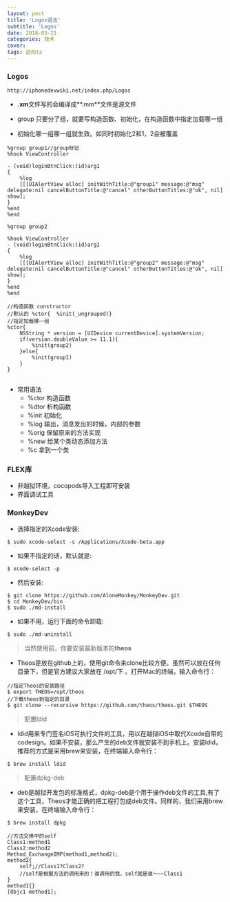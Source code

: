 ```yaml
---
layout: post
title: 'Logos语法'
subtitle: 'Logos'
date: 2018-03-21
categories: 技术
cover: 
tags: 逆向tz
---
```


### Logos

<pre><code class="language-objectivec">http://iphonedevwiki.net/index.php/Logos
</code></pre>

* **.xm**文件写的会编译成**.mm**文件是源文件

* group 只要分了组，就要写构造函数、初始化，在构造函数中指定加载哪一组
* 初始化哪一组哪一组就生效。如同时初始化2和1，2会被覆盖

<pre><code class="language-objectivec">%group group1//group标记
%hook ViewController

- (void)loginBtnClick:(id)arg1
{
    %log
    [[[UIAlertView alloc] initWithTitle:@"group1" message:@"msg" delegate:nil cancelButtonTitle:@"cancel" otherButtonTitles:@"ok", nil] show];
}
%end
%end

%group group2

%hook ViewController
- (void)loginBtnClick:(id)arg1
{
    %log
    [[[UIAlertView alloc] initWithTitle:@"group2" message:@"msg" delegate:nil cancelButtonTitle:@"cancel" otherButtonTitles:@"ok", nil] show];
}
%end
%end

//构造函数 constructor
//默认的 %ctor{  %init(_ungrouped)}
//指定加载哪一组
%ctor{
    NSString * version = [UIDevice currentDevice].systemVersion;
    if(version.doubleValue >= 11.1){
        %init(group2)
    }else{
        %init(group1)
    }
}

</code></pre>


* 常用语法
    * %ctor 构造函数
    * %dtor 析构函数
    * %init 初始化
    * %log 输出，消息发出的时候，内部的参数
    * %orig 保留原来的方法实现
    * %new 给某个类动态添加方法
    * %c 拿到一个类


### FLEX库

* 非越狱环境，cocopods导入工程即可安装
* 界面调试工具


### MonkeyDev

* 选择指定的Xcode安装:

<pre><code class="language-objectivec">$ sudo xcode-select -s /Applications/Xcode-beta.app
</code></pre>

* 如果不指定的话，默认就是:

<pre><code class="language-objectivec">$ xcode-select -p
</code></pre>

* 然后安装:

<pre><code class="language-objectivec">$ git clone https://github.com/AloneMonkey/MonkeyDev.git
$ cd MonkeyDev/bin
$ sudo ./md-install
</code></pre>

* 如果不用，运行下面的命令卸载:

<pre><code class="language-objectivec">$ sudo ./md-uninstall
</code></pre>

>当然使用前，你要安装最新版本的**theos**

* Theos是放在github上的，使用git命令来clone比较方便。虽然可以放在任何目录下，但是官方建议大家放在 /opt/下 。打开Mac的终端，输入命令行：

<pre><code class="language-objectivec">//指定Theos的安装路径
$ export THEOS=/opt/theos
//下载theos到指定的目录
$ git clone --recursive https://github.com/theos/theos.git $THEOS 
</code></pre>

>配置Idid

* Idid用来专门签名iOS可执行文件的工具，用以在越狱iOS中取代Xcode自带的codesign。如果不安装，那么产生的deb文件就安装不到手机上。安装ldid，推荐的方式是采用brew来安装，在终端输入命令行：

<pre><code class="language-objectivec">$ brew install ldid
</code></pre>

>配置dpkg-deb

* deb是越狱开发包的标准格式，dpkg-deb是个用于操作deb文件的工具,有了这个工具，Theos才能正确的把工程打包成deb文件。同样的，我们采用brew来安装，在终端输入命令行：

<pre><code class="language-objectivec">$ brew install dpkg
</code></pre>

<pre><code class="language-objectivec">//方法交换中的self
Class1:method1
Class2:method2
Method_ExchangeIMP(method1,method2);
method2{
    self;//Class1?Class2?
    //self是根据方法的调用来的！谁调用的我，self就是谁～~~Class1
}
method1{}
[Objc1 method1];
</code></pre>




